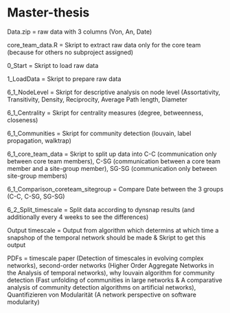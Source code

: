# Master-thesis

Data.zip = raw data with 3 columns (Von, An, Date)

core_team_data.R = Skript to extract raw data only for the core team (because for others no subproject assigned)

0_Start = Skript to load raw data

1_LoadData = Skript to prepare raw data

6_1_NodeLevel = Skript for descriptive analysis on node level (Assortativity, Transitivity, Density, Reciprocity, Average Path length, Diameter

6_1_Centrality = Skript for centrality measures (degree, betweenness, closeness)

6_1_Communities = Skript for community detection (louvain, label propagation, walktrap)

6_1_core_team_data  = Skript to split up data into C-C (communication only between core team members), C-SG (communication between a core team member and a site-group member), SG-SG (communication only between site-group members) 

6_1_Comparison_coreteam_sitegroup = Compare Date between the 3 groups (C-C, C-SG, SG-SG) 

6_2_Split_timescale = Split data according to dynsnap results (and additionally every 4 weeks to see the differences)

Output timescale = Output from algorithm which determins at which time a snapshop of the temporal network should be made & Skript to get this output

PDFs = timescale paper (Detection of timescales in evolving complex networks), second-order networks (Higher Order Aggregate Networks in the Analysis of temporal networks), why louvain algorithm for community detection (Fast unfolding of communities in large networks & A comparative analysis of community detection algorithms on artificial networks), Quantifizieren von Modularität (A network perspective on software modularity)
